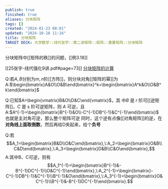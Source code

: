 ```yaml
---
publish: true
finished: true
aliases: 分块矩阵
tags: []
created: "2024-01-23 08:01"
updated: "2024-10-28 11:16"
title: 分块矩阵
TARGET DECK: 大学数学::线代张宇::第二讲矩阵::矩阵::重要矩阵::分块矩阵
---
```

分块矩阵中[[矩阵的秩]]的问题，[[例3.18]]

[[25张宇-线代强化9讲.pdf#page=73]]
[分块矩阵的计算](obsidian://bookmaster?type=open-book&bid=wgTPOngCMyYfRpvt&aid=78df2d93-4644-22a7-305c-a79fdcfbe0a4&page=73)

Q:若$A,B$分别为$m,n$阶[[方阵]]，则分块对角[[矩阵的幂]]为
A:$\begin{bmatrix}A&O\\O&B\end{bmatrix}^k=\begin{bmatrix}A^k&O\\O&B^k\end{bmatrix}$

Q:已知$A=\begin{vmatrix}B&O\\D&C\end{vmatrix}$，其 中$B$ 是 $r$ 阶可[[逆矩阵]]，$C$ 是 s 阶可逆矩阵，则 $A$ 可逆，且
A:$A^{-1}=\begin{bmatrix}B^{-1}&O\\-C^{-1}DB^{-1}&C^{-1}\end{bmatrix}$
也就是主对角可逆，那么整个矩阵可逆
同时，这个逆有点像[[对角矩阵]]的逆，在**对角线上面取倒数**，然后再给D夹起来，给个**负号**

Q:若
$$A_1=\begin{bmatrix}B&D\\O&C\end{bmatrix},\:A_2=\begin{bmatrix}O&B\\C&D\end{bmatrix},\:A_3=\begin{bmatrix}D&B\\C&O\end{bmatrix},$$
A:其中B、C可逆，则有
$$A_1^{-1}=\begin{bmatrix}B^{-1}&-B^{-1}DC^{-1}\\O&C^{-1}\end{bmatrix},\:A_2^{-1}=\begin{bmatrix}-C^{-1}DB^{-1}&C^{-1}\\B^{-1}&O\end{bmatrix},\:A_3^{-1}=\begin{bmatrix}O&C^{-1}\\B^{-1}&-B^{-1}DC^{-1}\end{bmatrix}.$$

